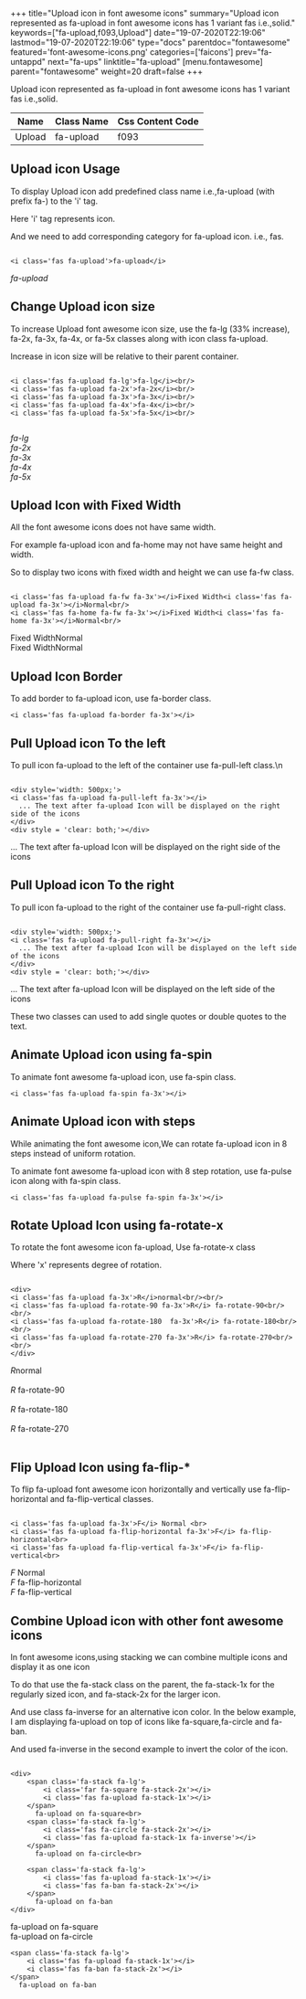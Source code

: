 +++
title="Upload icon in font awesome icons"
summary="Upload icon represented as fa-upload in font awesome icons has 1 variant fas i.e.,solid."
keywords=["fa-upload,f093,Upload"]
date="19-07-2020T22:19:06"
lastmod="19-07-2020T22:19:06"
type="docs"
parentdoc="fontawesome"
featured='font-awesome-icons.png'
categories=['faicons']
prev="fa-untappd"
next="fa-ups"
linktitle="fa-upload"
[menu.fontawesome]
parent="fontawesome"
weight=20
draft=false
+++


Upload icon represented as fa-upload in font awesome icons has 1 variant fas i.e.,solid.

<div class='table-responsive'><table class='table'><thead><tr><th>Name</th><th>Class Name</th><th>Css Content Code</th></tr></thead><tbody><tr><td>Upload</td><td>fa-upload</td><td>f093</td></tr></tbody></table></div>



## Upload icon Usage

To display Upload icon add predefined class name i.e.,fa-upload (with prefix fa-) to the 'i' tag.

Here 'i' tag represents icon.

And we need to add corresponding category for fa-upload icon. i.e., fas.


```

<i class='fas fa-upload'>fa-upload</i>
```

<i class='fas fa-upload'>fa-upload</i>




## Change Upload icon size
To increase Upload font awesome icon size, use the fa-lg (33% increase), fa-2x, fa-3x, fa-4x, or fa-5x classes along with icon class fa-upload.

Increase in icon size will be relative to their parent container. 

```

<i class='fas fa-upload fa-lg'>fa-lg</i><br/>
<i class='fas fa-upload fa-2x'>fa-2x</i><br/>
<i class='fas fa-upload fa-3x'>fa-3x</i><br/>
<i class='fas fa-upload fa-4x'>fa-4x</i><br/>
<i class='fas fa-upload fa-5x'>fa-5x</i><br/>
            
```

<i class='fas fa-upload fa-lg'>fa-lg</i><br/>
<i class='fas fa-upload fa-2x'>fa-2x</i><br/>
<i class='fas fa-upload fa-3x'>fa-3x</i><br/>
<i class='fas fa-upload fa-4x'>fa-4x</i><br/>
<i class='fas fa-upload fa-5x'>fa-5x</i><br/>
            



## Upload Icon with Fixed Width 

All the font awesome icons does not have same width.

For example fa-upload icon and fa-home may not have same height and width.

So to display two icons with fixed width and height we can use fa-fw class.


```

<i class='fas fa-upload fa-fw fa-3x'></i>Fixed Width<i class='fas fa-upload fa-3x'></i>Normal<br/>
<i class='fas fa-home fa-fw fa-3x'></i>Fixed Width<i class='fas fa-home fa-3x'></i>Normal<br/>
```

<i class='fas fa-upload fa-fw fa-3x'></i>Fixed Width<i class='fas fa-upload fa-3x'></i>Normal<br/>
<i class='fas fa-home fa-fw fa-3x'></i>Fixed Width<i class='fas fa-home fa-3x'></i>Normal<br/>



## Upload Icon Border 

To add border to fa-upload icon, use fa-border class.


```
<i class='fas fa-upload fa-border fa-3x'></i>

```
<i class='fas fa-upload fa-border fa-3x'></i>





## Pull Upload icon To the left

To pull icon fa-upload to the left of the container use fa-pull-left class.\n

```

<div style='width: 500px;'>
<i class='fas fa-upload fa-pull-left fa-3x'></i>
  ... The text after fa-upload Icon will be displayed on the right side of the icons
</div>
<div style = 'clear: both;'></div>
```

<div style='width: 500px;'>
<i class='fas fa-upload fa-pull-left fa-3x'></i>
  ... The text after fa-upload Icon will be displayed on the right side of the icons
</div>
<div style = 'clear: both;'></div>




## Pull Upload icon To the right
To pull icon fa-upload to the right of the container use fa-pull-right class.

```

<div style='width: 500px;'>
<i class='fas fa-upload fa-pull-right fa-3x'></i>
  ... The text after fa-upload Icon will be displayed on the left side of the icons
</div>
<div style = 'clear: both;'></div>
```

<div style='width: 500px;'>
<i class='fas fa-upload fa-pull-right fa-3x'></i>
  ... The text after fa-upload Icon will be displayed on the left side of the icons
</div>
<div style = 'clear: both;'></div>

These two classes can used to add single quotes or double quotes to the text.


## Animate Upload icon using fa-spin
To animate font awesome fa-upload icon, use fa-spin class.

```
<i class='fas fa-upload fa-spin fa-3x'></i>
```
<i class='fas fa-upload fa-spin fa-3x'></i>




## Animate Upload icon with steps
While animating the font awesome icon,We can rotate fa-upload icon in 8 steps instead of uniform rotation.

To animate font awesome fa-upload icon with 8 step rotation, use fa-pulse icon along with fa-spin class.


```
<i class='fas fa-upload fa-pulse fa-spin fa-3x'></i>

```
<i class='fas fa-upload fa-pulse fa-spin fa-3x'></i>





## Rotate Upload Icon using fa-rotate-x
To rotate the font awesome icon fa-upload, Use fa-rotate-x class

Where 'x' represents degree of rotation.


```

<div>
<i class='fas fa-upload fa-3x'>R</i>normal<br/><br/>
<i class='fas fa-upload fa-rotate-90 fa-3x'>R</i> fa-rotate-90<br/><br/> 
<i class='fas fa-upload fa-rotate-180  fa-3x'>R</i> fa-rotate-180<br/><br/> 
<i class='fas fa-upload fa-rotate-270 fa-3x'>R</i> fa-rotate-270<br/><br/>
</div>
```

<div>
<i class='fas fa-upload fa-3x'>R</i>normal<br/><br/>
<i class='fas fa-upload fa-rotate-90 fa-3x'>R</i> fa-rotate-90<br/><br/> 
<i class='fas fa-upload fa-rotate-180  fa-3x'>R</i> fa-rotate-180<br/><br/> 
<i class='fas fa-upload fa-rotate-270 fa-3x'>R</i> fa-rotate-270<br/><br/>
</div>




## Flip Upload Icon using fa-flip-*
To flip fa-upload font awesome icon horizontally and vertically use fa-flip-horizontal and fa-flip-vertical classes. 

```

<i class='fas fa-upload fa-3x'>F</i> Normal <br>
<i class='fas fa-upload fa-flip-horizontal fa-3x'>F</i> fa-flip-horizontal<br>
<i class='fas fa-upload fa-flip-vertical fa-3x'>F</i> fa-flip-vertical<br>
```

<i class='fas fa-upload fa-3x'>F</i> Normal <br>
<i class='fas fa-upload fa-flip-horizontal fa-3x'>F</i> fa-flip-horizontal<br>
<i class='fas fa-upload fa-flip-vertical fa-3x'>F</i> fa-flip-vertical<br>




## Combine Upload icon with other font awesome icons
In font awesome icons,using stacking we can combine multiple icons and display it as one icon 

To do that use the fa-stack class on the parent, the fa-stack-1x for the regularly sized icon, and fa-stack-2x for the larger icon.

And use class fa-inverse for an alternative icon color. 
In the below example, I am displaying fa-upload on top of icons like fa-square,fa-circle and fa-ban.

And used fa-inverse in the second example to invert the color of the icon.

```

<div>
    <span class='fa-stack fa-lg'>
        <i class='far fa-square fa-stack-2x'></i>
        <i class='fas fa-upload fa-stack-1x'></i>
    </span>
      fa-upload on fa-square<br>
    <span class='fa-stack fa-lg'>
        <i class='fas fa-circle fa-stack-2x'></i>
        <i class='fas fa-upload fa-stack-1x fa-inverse'></i>
    </span>
      fa-upload on fa-circle<br>

    <span class='fa-stack fa-lg'>
        <i class='fas fa-upload fa-stack-1x'></i>
        <i class='fas fa-ban fa-stack-2x'></i>
    </span>
      fa-upload on fa-ban
</div>
```

<div>
    <span class='fa-stack fa-lg'>
        <i class='far fa-square fa-stack-2x'></i>
        <i class='fas fa-upload fa-stack-1x'></i>
    </span>
      fa-upload on fa-square<br>
    <span class='fa-stack fa-lg'>
        <i class='fas fa-circle fa-stack-2x'></i>
        <i class='fas fa-upload fa-stack-1x fa-inverse'></i>
    </span>
      fa-upload on fa-circle<br>

    <span class='fa-stack fa-lg'>
        <i class='fas fa-upload fa-stack-1x'></i>
        <i class='fas fa-ban fa-stack-2x'></i>
    </span>
      fa-upload on fa-ban
</div>






